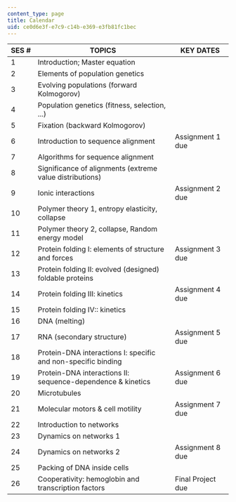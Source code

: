 ```yaml
---
content_type: page
title: Calendar
uid: ce0d6e3f-e7c9-c14b-e369-e3fb81fc1bec
---
```


| SES # | TOPICS | KEY DATES |
| --- | --- | --- |
| 1 | Introduction; Master equation | &nbsp; |
| 2 | Elements of population genetics | &nbsp; |
| 3 | Evolving populations (forward Kolmogorov) | &nbsp; |
| 4 | Population genetics (fitness, selection, ...) | &nbsp; |
| 5 | Fixation (backward Kolmogorov) | &nbsp; |
| 6 | Introduction to sequence alignment | Assignment 1 due |
| 7 | Algorithms for sequence alignment | &nbsp; |
| 8 | Significance of alignments (extreme value distributions) | &nbsp; |
| 9 | Ionic interactions | Assignment 2 due |
| 10 | Polymer theory 1, entropy elasticity, collapse | &nbsp; |
| 11 | Polymer theory 2, collapse, Random energy model | &nbsp; |
| 12 | Protein folding I: elements of structure and forces | Assignment 3 due |
| 13 | Protein folding II: evolved (designed) foldable proteins | &nbsp; |
| 14 | Protein folding III: kinetics | Assignment 4 due |
| 15 | Protein folding IV:: kinetics | &nbsp; |
| 16 | DNA (melting) | &nbsp; |
| 17 | RNA (secondary structure) | Assignment 5 due |
| 18 | Protein-DNA interactions I: specific and non-specific binding | &nbsp; |
| 19 | Protein-DNA interactions II: sequence-dependence & kinetics | Assignment 6 due |
| 20 | Microtubules | &nbsp; |
| 21 | Molecular motors & cell motility | Assignment 7 due |
| 22 | Introduction to networks | &nbsp; |
| 23 | Dynamics on networks 1 | &nbsp; |
| 24 | Dynamics on networks 2 | Assignment 8 due |
| 25 | Packing of DNA inside cells | &nbsp; |
| 26 | Cooperativity: hemoglobin and transcription factors | Final Project due